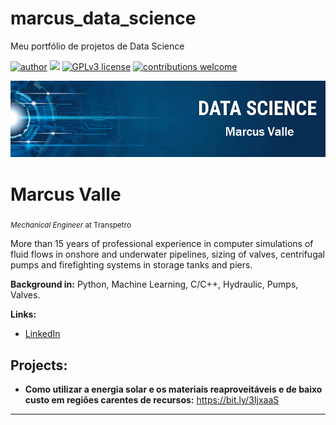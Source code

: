 # marcus_data_science
Meu portfólio de projetos de Data Science

[![author](https://img.shields.io/badge/author-marcusvalle-red.svg)](https://www.linkedin.com/in/marcusfelipevalle/) [![](https://img.shields.io/badge/python-3.7+-blue.svg)](https://www.python.org/downloads/release/python-365/) [![GPLv3 license](https://img.shields.io/badge/License-GPLv3-blue.svg)](http://perso.crans.org/besson/LICENSE.html) [![contributions welcome](https://img.shields.io/badge/contributions-welcome-brightgreen.svg?style=flat)](https://github.com/carlosfab/data_science/issues)

<p align="center">
  <img src="https://github.com/MarcusValle/marcus_data_science/blob/main/banner%20Marcus.png?raw=true" >
</p>

# Marcus Valle
<sub>*Mechanical Engineer* at Transpetro</sub>

More than 15 years of professional experience in computer simulations of fluid flows in onshore and underwater pipelines, sizing of valves, centrifugal pumps and firefighting systems in storage tanks and piers.

**Background in:** Python, Machine Learning, C/C++, Hydraulic, Pumps, Valves.

**Links:**
* [LinkedIn](https://www.linkedin.com/in/marcusfelipevalle/)


## Projects:

* **Como utilizar a energia solar e os materiais reaproveitáveis e de baixo custo em regiões carentes de recursos:** https://bit.ly/3IjxaaS


---




